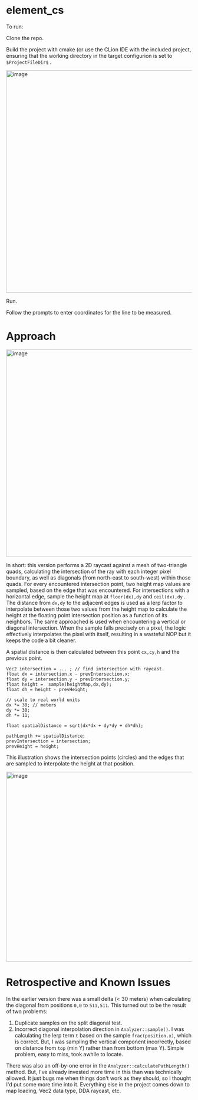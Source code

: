 # element_cs

To run: 

Clone the repo.

Build the project with cmake (or use the CLion IDE with the included project, ensuring that the working directory in the target configurion is set to `$ProjectFileDir$` . 

<img width="603" alt="image" src="https://github.com/user-attachments/assets/67cfe5ac-dcd8-45a3-825c-8ff3f974d107" />

Run. 

Follow the prompts to enter coordinates for the line to be measured. 

# Approach

<img width="562" alt="image" src="https://github.com/user-attachments/assets/94919611-987d-42ce-9f0c-c144f3b5505e" />

In short: this version performs a 2D raycast against a mesh of two-triangle quads, calculating the intersection of the ray with each integer pixel boundary, as well as diagonals (from north-east to south-west) within
those quads. For every encountered intersection point, two height map values are sampled, based on the edge that was encountered. For intersections with a horizontal edge, sample the height map at `floor(dx),dy` and `ceil(dx),dy` . The distance from `dx,dy` to the adjacent edges is used as a lerp factor to interpolate between those two values from the height map to calculate the height at the floating point intersection position as a function of its neighbors. The same approached is used when encountering a vertical or diagonal intersection. When the sample falls precisely on a pixel, the logic effectively interpolates the pixel with itself, resulting in a wasteful NOP but it keeps the code a bit cleaner. 

A spatial distance is then calculated between this point `cx,cy,h` and the previous point. 
```
Vec2 intersection = ... ; // find intersection with raycast. 
float dx = intersection.x - prevIntersection.x;
float dy = intersection.y - prevIntersection.y;
float height =  sample(heightMap,dx,dy);
float dh = height - prevHeight;

// scale to real world units
dx *= 30; // meters
dy *= 30; 
dh *= 11;

float spatialDistance = sqrt(dx*dx + dy*dy + dh*dh);

pathLength += spatialDistance;
prevIntersection = intersection; 
prevHeight = height;
```

This illustration shows the intersection points (circles) and the edges that are sampled to interpolate the height at that position. 



<img width="515" alt="image" src="https://github.com/user-attachments/assets/a1ccd04f-6ee1-4124-95b7-cf1274acc7ab" />

# Retrospective and Known Issues
In the earlier version there was a small delta (< 30 meters) when calculating the diagonal from positions `0,0` to `511,511`. 
This turned out to be the result of two problems:
1. Duplicate samples on the split diagonal test. 
2. Incorrect diagonal interpolation direction in `Analyzer::sample()`. I was calculating the lerp term `t` based on the sample `frac(position.x)`, which is correct. But, I was sampling the vertical component incorrectly, based on distance from `top` (min Y) rather than from bottom (max Y). Simple problem, easy to miss, took awhile to locate.  

There was also an off-by-one error in the `Analyzer::calculatePathLength()` method. But, I've already invested more time in this than was technically allowed. It just bugs me when things don't work as they should, so I thought I'd put some more time into it. 
Everything else in the project comes down to map loading, Vec2 data type, DDA raycast, etc.




